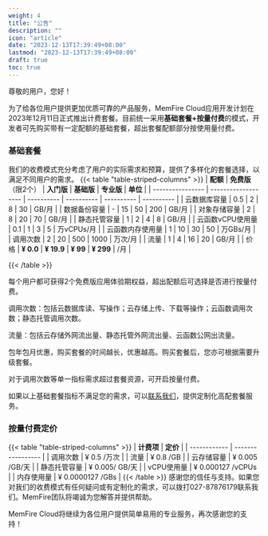 ```yaml
---
weight: 4
title: "公告"
description: ""
icon: "article"
date: "2023-12-13T17:39:49+08:00"
lastmod: "2023-12-13T17:39:49+08:00"
draft: true
toc: true
---
```



尊敬的用户，您好！

为了给各位用户提供更加优质可靠的产品服务，MemFire Cloud应用开发计划在2023年12月11日正式推出计费套餐。目前统一采用**基础套餐+按量付费**的模式，开发者可先购买带有一定配额的基础套餐，超出套餐配额部分按使用量付费。

### 基础套餐

我们的收费模式充分考虑了用户的实际需求和预算，提供了多样化的套餐选择，以满足不同用户的需求。
{{< table "table-striped-columns" >}}
| **配额**         | **免费版**（限2个） | **入门版** | **基础版** | **专业版** | **单位**   |
| ---------------- | ------------------- | ---------- | ---------- | ---------- | ---------- |
| 云数据库容量     | 0.5                 | 2          | 8          | 30         | GB/月      |
| 数据备份容量     | -                   | 15         | 50         | 200        | GB/月      |
| 对象存储容量     | 2                   | 8          | 20         | 70         | GB/月      |
| 静态托管容量     | 1                   | 2          | 4          | 8          | GB/月      |
| 云函数vCPU使用量 | 0.1                 | 1          | 3          | 5          | 万vCPUs/月 |
| 云函数内存使用量 | 1                   | 10         | 30         | 50         | 万GBs/月   |
| 调用次数         | 2                   | 20         | 500        | 1000       | 万次/月    |
| 流量             | 1                   | 4          | 16         | 20         | GB/月      |
| 价格             | **¥ 0.0**           | **¥ 19.9** | **¥ 99**   | **¥ 299**  | /月        |

{{< /table >}}


每个用户都可获得2个免费版应用体验期权益，超出配额后可选择是否进行按量付费。

调用次数：包括云数据库读、写操作；云存储上传、下载等操作；云函数调用次数；静态托管调用次数。

流量：包括云存储外网流出量、静态托管外网流出量、云函数公网出流量。

包年包月优惠，购买套餐的时间越长，优惠越高。购买套餐后，您亦可根据需要升级套餐。

对于调用次数等单一指标需求超过套餐资源，可开启按量付费。

如果以上基础套餐指标不满足您的需求，可以[联系我们](https://document.memfiredb.com/docs/contactus)，提供定制化高配套餐服务。

</Admonition>



### 按量付费定价
{{< table "table-striped-columns" >}}
| **计费项**   | **定价**          |
| ------------ | ----------------- |
| 调用次数     | ¥ 0.5 /万次       |
| 流量         | ¥ 0.8 /GB         |
| 云存储容量   | ¥ 0.005 /GB/天    |
| 静态托管容量 | ¥ 0.005/ GB/天    |
| vCPU使用量   | ¥ 0.000127 /vCPUs |
| 内存使用量   | ¥ 0.0000127 /GBs  |
{{< /table >}}
感谢您的信任与支持。如果您对我们的收费模式有任何疑问或有定制化的需求，可以拨打027-87876179联系我们。MemFire团队将竭诚为您解答并提供帮助。

MemFire Cloud将继续为各位用户提供简单易用的专业服务，再次感谢您的支持！

